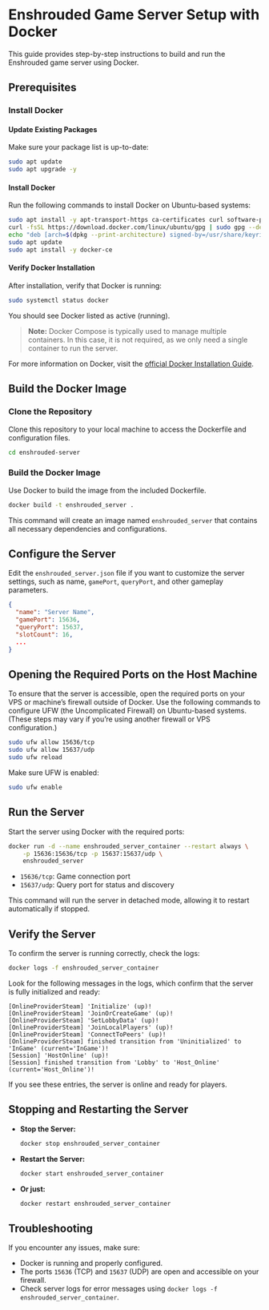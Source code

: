 # Enshrouded Game Server Setup with Docker

This guide provides step-by-step instructions to build and run the Enshrouded game server using Docker.

## Prerequisites

### Install Docker

#### Update Existing Packages
Make sure your package list is up-to-date:

```bash
sudo apt update
sudo apt upgrade -y
```

#### Install Docker
Run the following commands to install Docker on Ubuntu-based systems:

```bash
sudo apt install -y apt-transport-https ca-certificates curl software-properties-common
curl -fsSL https://download.docker.com/linux/ubuntu/gpg | sudo gpg --dearmor -o /usr/share/keyrings/docker-archive-keyring.gpg
echo "deb [arch=$(dpkg --print-architecture) signed-by=/usr/share/keyrings/docker-archive-keyring.gpg] https://download.docker.com/linux/ubuntu $(lsb_release -cs) stable" | sudo tee /etc/apt/sources.list.d/docker.list > /dev/null
sudo apt update
sudo apt install -y docker-ce
```

#### Verify Docker Installation
After installation, verify that Docker is running:

```bash
sudo systemctl status docker
```

You should see Docker listed as active (running).

> **Note:** Docker Compose is typically used to manage multiple containers. In this case, it is not required, as we only need a single container to run the server.

For more information on Docker, visit the [official Docker Installation Guide](https://docs.docker.com/get-docker/).

## Build the Docker Image

### Clone the Repository
Clone this repository to your local machine to access the Dockerfile and configuration files.

```bash
cd enshrouded-server
```

### Build the Docker Image
Use Docker to build the image from the included Dockerfile.

```bash
docker build -t enshrouded_server .
```

This command will create an image named `enshrouded_server` that contains all necessary dependencies and configurations.

## Configure the Server

Edit the `enshrouded_server.json` file if you want to customize the server settings, such as name, `gamePort`, `queryPort`, and other gameplay parameters.

```json
{
  "name": "Server Name",
  "gamePort": 15636,
  "queryPort": 15637,
  "slotCount": 16,
  ...
}
```

## Opening the Required Ports on the Host Machine

To ensure that the server is accessible, open the required ports on your VPS or machine’s firewall outside of Docker. Use the following commands to configure UFW (the Uncomplicated Firewall) on Ubuntu-based systems. (These steps may vary if you’re using another firewall or VPS configuration.)

```bash
sudo ufw allow 15636/tcp
sudo ufw allow 15637/udp
sudo ufw reload
```

Make sure UFW is enabled:

```bash
sudo ufw enable
```

## Run the Server

Start the server using Docker with the required ports:

```bash
docker run -d --name enshrouded_server_container --restart always \
    -p 15636:15636/tcp -p 15637:15637/udp \
    enshrouded_server
```

- `15636/tcp`: Game connection port
- `15637/udp`: Query port for status and discovery

This command will run the server in detached mode, allowing it to restart automatically if stopped.

## Verify the Server

To confirm the server is running correctly, check the logs:

```bash
docker logs -f enshrouded_server_container
```

Look for the following messages in the logs, which confirm that the server is fully initialized and ready:

```
[OnlineProviderSteam] 'Initialize' (up)!
[OnlineProviderSteam] 'JoinOrCreateGame' (up)!
[OnlineProviderSteam] 'SetLobbyData' (up)!
[OnlineProviderSteam] 'JoinLocalPlayers' (up)!
[OnlineProviderSteam] 'ConnectToPeers' (up)!
[OnlineProviderSteam] finished transition from 'Uninitialized' to 'InGame' (current='InGame')!
[Session] 'HostOnline' (up)!
[Session] finished transition from 'Lobby' to 'Host_Online' (current='Host_Online')!
```

If you see these entries, the server is online and ready for players.

## Stopping and Restarting the Server

- **Stop the Server:**

  ```bash
  docker stop enshrouded_server_container
  ```

- **Restart the Server:**

  ```bash
  docker start enshrouded_server_container
  ```

- **Or just:**

  ```bash
  docker restart enshrouded_server_container
  ```

## Troubleshooting

If you encounter any issues, make sure:

- Docker is running and properly configured.
- The ports `15636` (TCP) and `15637` (UDP) are open and accessible on your firewall.
- Check server logs for error messages using `docker logs -f enshrouded_server_container`.

